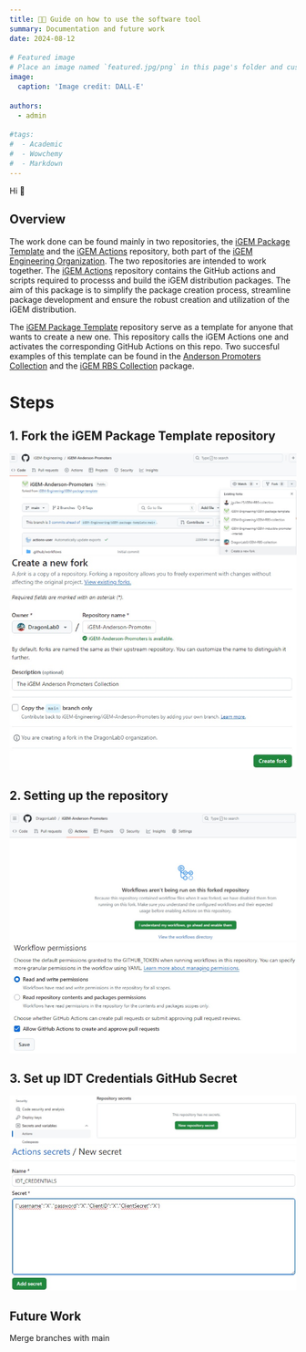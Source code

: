 ```yaml
---
title: 🧑‍💻️ Guide on how to use the software tool
summary: Documentation and future work
date: 2024-08-12

# Featured image
# Place an image named `featured.jpg/png` in this page's folder and customize its options here.
image:
  caption: 'Image credit: DALL-E'

authors:
  - admin

#tags:
#  - Academic
#  - Wowchemy
#  - Markdown 
---
```


Hi 👋

## Overview
The work done can be found mainly in two repositories, the [iGEM Package Template](https://github.com/iGEM-Engineering/iGEM-package-template) and the [iGEM Actions](https://github.com/iGEM-Engineering/iGEM-actions) repository, both part of the [iGEM Engineering Organization](https://github.com/iGEM-Engineering). The two repositories are intended to work together. The [iGEM Actions](https://github.com/iGEM-Engineering/iGEM-actions) repository contains the GitHub actions and scripts required to processs and build the iGEM distribution packages.
The aim of this package is to simplify the package creation process, streamline package development and ensure the robust creation and utilization of the iGEM distribution.

The [iGEM Package Template](https://github.com/iGEM-Engineering/iGEM-package-template) repository serve as a template for anyone that wants to create a new one. This repository calls the iGEM Actions one and activates the corresponding GitHub Actions on this repo. Two succesful examples of this template can be found in the [Anderson Promoters Collection](https://github.com/iGEM-Engineering/iGEM-Anderson-Promoters) and the [iGEM RBS Collection](https://github.com/iGEM-Engineering/iGEM-RBS-collection) package.

# Steps
## 1. Fork the iGEM Package Template repository

![Fork 1](fork1.jpg)
![Fork 2](fork2.jpg)

## 2. Setting up the repository
![Allow workflow](allow_workflow.jpg)
![Workflow permissions](workflow_permissions.jpg)

## 3. Set up IDT Credentials GitHub Secret
![Secrets 1](secrets1.jpg)
![Secrets 2](secrets2.jpg)


## Future Work

Merge branches with main
